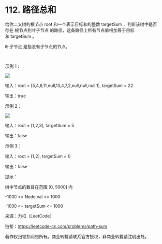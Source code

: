 # 112. 路径总和
给你二叉树的根节点 root 和一个表示目标和的整数 targetSum ，判断该树中是否存在 根节点到叶子节点 的路径，这条路径上所有节点值相加等于目标和 targetSum 。

叶子节点 是指没有子节点的节点。

 

示例 1：

![](https://assets.leetcode.com/uploads/2021/01/18/pathsum1.jpg)

输入：root = [5,4,8,11,null,13,4,7,2,null,null,null,1], targetSum = 22

输出：true

示例 2：

![](https://assets.leetcode.com/uploads/2021/01/18/pathsum2.jpg)

输入：root = [1,2,3], targetSum = 5

输出：false

示例 3：

输入：root = [1,2], targetSum = 0

输出：false
 

提示：

树中节点的数目在范围 [0, 5000] 内

-1000 <= Node.val <= 1000

-1000 <= targetSum <= 1000

来源：力扣（LeetCode）

链接：https://leetcode-cn.com/problems/path-sum

著作权归领扣网络所有。商业转载请联系官方授权，非商业转载请注明出处。